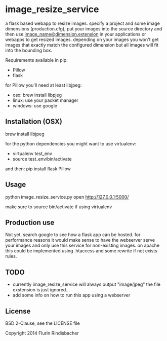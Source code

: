 image_resize_service
========
a flask based webapp to resize images. specify a project and some image dimensions (production.cfg), put your images into the source directory and then use image_name@dimension.extension in your applications or webapps to get resized images.
depending on your images you won't get images that exactly match the configured dimension but all images will fit into the bounding box.

Requirements available in pip:
 - Pillow
 - flask
 
for Pillow you'll need at least libjpeg: 
 - osx: brew install libpjeg
 - linux: use your packet manager
 - windows: use google

Installation (OSX)
-----
brew install libjpeg

for the python dependencies you might want to use virtualenv:
 - virtualenv test_env
 - source test_env/bin/activate 

and then:
pip install flask Pillow
 
Usage
-----
python image_resize_service.py
open http://127.0.0.1:5000/

make sure to source bin/activate if using virtualenv

Production use
-----
Not yet. search google to see how a flask app can be hosted. 
for performance reasons it would make sense to have the webserver serve your images and only use this service for non-existing images.
on apache this could be implemented using .htaccess and some rewrite if not exists rules.

TODO
-----
 - currently image_resize_service will always output "image/jpeg" the file exstension is just ignored...
 - add some info on how to run this app using a webserver
 
License
-------
BSD 2-Clause, see the LICENSE file

Copyright 2014 Flurin Rindisbacher
